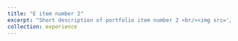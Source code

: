 ```yaml
---
title: "E item number 2"
excerpt: "Short description of portfolio item number 2 <br/><img src='/images/500x300.png'>"
collection: experience
---
```

